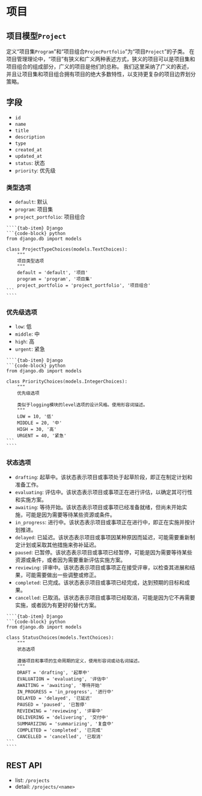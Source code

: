 # 项目

## 项目模型`Project`

定义“项目集`Program`”和“项目组合`ProjecPortfolio`”为“项目`Project`”的子类。
在项目管理理论中，“项目”有狭义和广义两种表述方式，狭义的项目可以是项目集和项目组合的组成部分，广义的项目是他们的总称。
我们这里采纳了广义的表述，并且让项目集和项目组合拥有项目的绝大多数特性，以支持更复杂的项目边界划分策略。

## 字段

- `id`
- `name`
- `title`
- `description`
- `type`
- `created_at`
- `updated_at`
- `status`: 状态
- `priority`: 优先级

### 类型选项

- `default`: 默认
- `program`: 项目集
- `project_portfolio`: 项目组合

`````{tab-set}
````{tab-item} Django
```{code-block} python
from django.db import models

class ProjectTypeChoices(models.TextChoices):
    """
    项目类型选项
    """
    default = 'default', '项目'
    program = 'program', '项目集'
    project_portfolio = 'project_portfolio', '项目组合'
```
````
`````

### 优先级选项

- `low`: 低
- `middle`: 中
- `high`: 高
- `urgent`: 紧急

`````{tab-set}
````{tab-item} Django
```{code-block} python
from django.db import models

class PriorityChoices(models.IntegerChoices):
    """
    优先级选项

    类似于logging模块的level选项的设计风格。使用形容词描述。
    """
    LOW = 10, '低'
    MIDDLE = 20, '中'
    HIGH = 30, '高'
    URGENT = 40, '紧急'
```
````
`````

### 状态选项

- `drafting`: 起草中。该状态表示项目或事项处于起草阶段，即正在制定计划和准备工作。
- `evaluating`: 评估中。该状态表示项目或事项正在进行评估，以确定其可行性和实施方案。
- `awaiting`: 等待开始。该状态表示项目或事项已经准备就绪，但尚未开始实施，可能是因为需要等待某些资源或条件。
- `in_progress`: 进行中。该状态表示项目或事项正在进行中，即正在实施并按计划推进。
- `delayed`: 已延迟。该状态表示项目或事项因某种原因而延迟，可能需要重新制定计划或采取其他措施来弥补延迟。
- `paused`: 已暂停。该状态表示项目或事项已经暂停，可能是因为需要等待某些资源或条件，或者因为需要重新评估实施方案。
- `reviewing`: 评审中。该状态表示项目或事项正在接受评审，以检查其进展和结果，可能需要做出一些调整或修正。
- `completed`: 已完成。该状态表示项目或事项已经完成，达到预期的目标和成果。
- `cancelled`: 已取消。该状态表示项目或事项已经取消，可能是因为它不再需要实施，或者因为有更好的替代方案。

`````{tab-set}
````{tab-item} Django
```{code-block} python
from django.db import models

class StatusChoices(models.TextChoices):
    """
    状态选项

    遵循项目和事项的生命周期的定义，使用形容词或动名词描述。
    """
    DRAFT = 'drafting', '起草中'
    EVALUATION = 'evaluating', '评估中'
    AWAITING = 'awaiting', '等待开始'
    IN_PROGRESS = 'in_progress', '进行中'
    DELAYED = 'delayed', '已延迟'
    PAUSED = 'paused', '已暂停'
    REVIEWING = 'reviewing', '评审中'
    DELIVERING = 'delivering', '交付中'
    SUMMARIZING = 'summarizing', '复盘中'
    COMPLETED = 'completed', '已完成'
    CANCELLED = 'cancelled', '已取消'
```
````
`````


## REST API

- list: `/projects`
- detail: `/projects/<name>`
